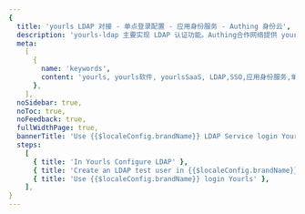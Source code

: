 ```yaml
---
{
  title: 'yourls LDAP 对接 - 单点登录配置 - 应用身份服务 - Authing 身份云',
  description: 'yourls-ldap 主要实现 LDAP 认证功能。Authing合作网络提供 yourls对接，单点登录，SSO，实现应用的快捷登录、免密登录，提升员工办公体验、增强用户体验，增强企业数字化服务水平。',
  meta:
    [
      {
        name: 'keywords',
        content: 'yourls, yourls软件, yourlsSaaS, LDAP,SSO,应用身份服务,单点登录配置,Authing身份云',
      },
    ],
  noSidebar: true,
  noToc: true,
  noFeedback: true,
  fullWidthPage: true,
  bannerTitle: 'Use {{$localeConfig.brandName}} LDAP Service login Yourls',
  steps:
    [
      { title: 'In Yourls Configure LDAP' },
      { title: 'Create an LDAP test user in {{$localeConfig.brandName}}' },
      { title: 'Use {{$localeConfig.brandName}} login Yourls' },
    ],
}
---
```


<IntegrationDetail/>
